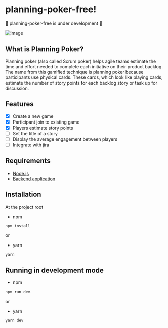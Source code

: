# planning-poker-free!

🚧 planning-poker-free is under development 🚧


 ![image](https://user-images.githubusercontent.com/49209628/159933715-c663224c-d513-477f-a511-73597e4b0d4f.png)

## What is Planning Poker?

Planning poker (also called Scrum poker) helps agile teams estimate the time and effort needed to complete each initiative on their product backlog. The name from this gamified technique is planning poker because participants use physical cards. These cards, which look like playing cards, estimate the number of story points for each backlog story or task up for discussion.

## Features

- [x] Create a new game
- [x] Participant join to existing game
- [x] Players estimate story points
- [ ] Set the title of a story
- [ ] Display the average engagement between players
- [ ] Integrate with jira

## Requirements
 - [Node.js](https://nodejs.org/en/)
- [Backend application](https://github.com/censuradho/planning-poker-backend-free)
 
 ## Installation
 
 At the project root

 - npm
 ```bash
 npm install
 ```
 
 or
 
 - yarn
 ```bash
 yarn
 ```
 
## Running in development mode

- npm
 ```bash
 npm run dev
 ```
 
 or
 
 - yarn
 ```bash
 yarn dev
 ```
